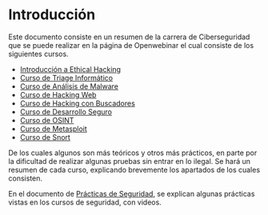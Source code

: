 # Introducción

Este documento consiste en un resumen de la carrera de Ciberseguridad que se puede realizar en la página de Openwebinar el cual consiste de los siguientes cursos.

- [Introducción a Ethical Hacking](https://github.com/FranciscoCadena/Resumen-Curso-Ciberseguridad/blob/master/Ethical_Hacking.md)
- [Curso de Triage Informático](https://github.com/FranciscoCadena/Resumen-Curso-Ciberseguridad/blob/master/Triage_Inform%C3%A1tico.md)
- [Curso de Análisis de Malware](https://github.com/FranciscoCadena/Resumen-Curso-Ciberseguridad/blob/master/An%C3%A1lisis_Malware.md)
- [Curso de Hacking Web](https://github.com/FranciscoCadena/Resumen-Curso-Ciberseguridad/blob/master/Hacking_web.md)
- [Curso de Hacking con Buscadores](https://github.com/FranciscoCadena/Resumen-Curso-Ciberseguridad/blob/master/Hacking_Buscadores.md)
- [Curso de Desarrollo Seguro](https://github.com/FranciscoCadena/Resumen-Curso-Ciberseguridad/blob/master/Desarrollo_Seguro.md)
- [Curso de OSINT](https://github.com/FranciscoCadena/Resumen-Curso-Ciberseguridad/blob/master/OSINT.md)
- [Curso de Metasploit](https://github.com/FranciscoCadena/Resumen-Curso-Ciberseguridad/blob/master/Metasploit.md)
- [Curso de Snort](https://github.com/FranciscoCadena/Resumen-Curso-Ciberseguridad/blob/master/Snort.md)

De los cuales algunos son más teóricos y otros más prácticos, en parte por la dificultad de realizar algunas pruebas sin entrar en lo ilegal. 
Se hará un resumen de cada curso, explicando brevemente los apartados de los cuales consisten.

En el documento de [Prácticas de Seguridad](https://github.com/FranciscoCadena/Resumen-Curso-Ciberseguridad/blob/master/Practicas_Seguridad.md), se explican algunas prácticas vistas en los cursos de seguridad, con videos.

